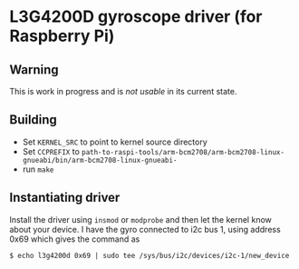 # L3G4200D gyroscope driver (for Raspberry Pi)

## Warning
This is work in progress and is *not usable* in its current state.

## Building

* Set `KERNEL_SRC` to point to kernel source directory
* Set `CCPREFIX` to `path-to-raspi-tools/arm-bcm2708/arm-bcm2708-linux-gnueabi/bin/arm-bcm2708-linux-gnueabi-`
* run `make`

## Instantiating driver
Install the driver using `insmod` or `modprobe` and then let the kernel know about your device.
I have the gyro connected to i2c bus 1, using address 0x69 which gives the command as

    $ echo l3g4200d 0x69 | sudo tee /sys/bus/i2c/devices/i2c-1/new_device
    
    
